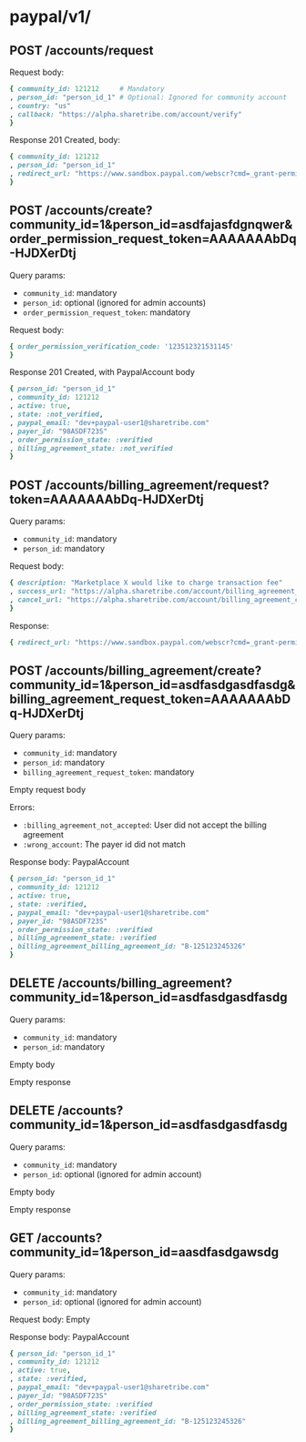 
# paypal/v1/

## POST /accounts/request

Request body:

```ruby
{ community_id: 121212     # Mandatory
, person_id: "person_id_1" # Optional: Ignored for community account
, country: "us"
, callback: "https://alpha.sharetribe.com/account/verify"
}
```

Response 201 Created, body:

```ruby
{ community_id: 121212
, person_id: "person_id_1"
, redirect_url: "https://www.sandbox.paypal.com/webscr?cmd=_grant-permission&request_token=AAAAAAAbDq-HJDXerDtj"
}
```

## POST /accounts/create?community_id=1&person_id=asdfajasfdgnqwer&order_permission_request_token=AAAAAAAbDq-HJDXerDtj

Query params:

- `community_id`: mandatory
- `person_id`: optional (ignored for admin accounts)
- `order_permission_request_token`: mandatory

Request body:

```ruby
{ order_permission_verification_code: '123512321531145'
}
```

Response 201 Created, with PaypalAccount body

```ruby
{ person_id: "person_id_1"
, community_id: 121212
, active: true,
, state: :not_verified,
, paypal_email: "dev+paypal-user1@sharetribe.com"
, payer_id: "98ASDF723S"
, order_permission_state: :verified
, billing_agreement_state: :not_verified
}
```

## POST /accounts/billing_agreement/request?token=AAAAAAAbDq-HJDXerDtj

Query params:

- `community_id`: mandatory
- `person_id`: mandatory

Request body:

```ruby
{ description: "Marketplace X would like to charge transaction fee"
, success_url: "https://alpha.sharetribe.com/account/billing_agreement_success"
, cancel_url: "https://alpha.sharetribe.com/account/billing_agreement_cancel"
}
```

Response:

```ruby
{ redirect_url: "https://www.sandbox.paypal.com/webscr?cmd=_grant-permission&request_token=AAAAAAAbDq-HJDXerDtj" }
```

## POST /accounts/billing_agreement/create?community_id=1&person_id=asdfasdgasdfasdg&billing_agreement_request_token=AAAAAAAbDq-HJDXerDtj

Query params:

- `community_id`: mandatory
- `person_id`: mandatory
- `billing_agreement_request_token`: mandatory

Empty request body

Errors:

- `:billing_agreement_not_accepted`: User did not accept the billing agreement
- `:wrong_account`: The payer id did not match

Response body: PaypalAccount

```ruby
{ person_id: "person_id_1"
, community_id: 121212
, active: true,
, state: :verified,
, paypal_email: "dev+paypal-user1@sharetribe.com"
, payer_id: "98ASDF723S"
, order_permission_state: :verified
, billing_agreement_state: :verified
, billing_agreement_billing_agreement_id: "B-125123245326"
}
```

## DELETE /accounts/billing_agreement?community_id=1&person_id=asdfasdgasdfasdg

Query params:

- `community_id`: mandatory
- `person_id`: mandatory

Empty body

Empty response


## DELETE /accounts?community_id=1&person_id=asdfasdgasdfasdg

Query params:

- `community_id`: mandatory
- `person_id`: optional (ignored for admin account)

Empty body

Empty response

## GET /accounts?community_id=1&person_id=aasdfasdgawsdg

Query params:

- `community_id`: mandatory
- `person_id`: optional (ignored for admin account)

Request body: Empty

Response body: PaypalAccount

```ruby
{ person_id: "person_id_1"
, community_id: 121212
, active: true,
, state: :verified,
, paypal_email: "dev+paypal-user1@sharetribe.com"
, payer_id: "98ASDF723S"
, order_permission_state: :verified
, billing_agreement_state: :verified
, billing_agreement_billing_agreement_id: "B-125123245326"
}
```
